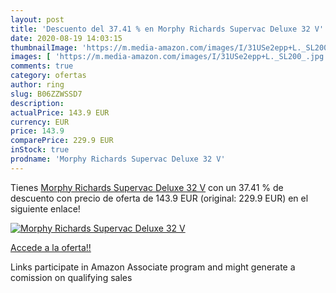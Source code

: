 ```yaml
---
layout: post
title: 'Descuento del 37.41 % en Morphy Richards Supervac Deluxe 32 V'
date: 2020-08-19 14:03:15
thumbnailImage: 'https://m.media-amazon.com/images/I/31USe2epp+L._SL200_.jpg'
images: [ 'https://m.media-amazon.com/images/I/31USe2epp+L._SL200_.jpg' ]
comments: true
category: ofertas
author: ring
slug: B06ZZWSSD7
description:
actualPrice: 143.9 EUR
currency: EUR
price: 143.9
comparePrice: 229.9 EUR
inStock: true
prodname: 'Morphy Richards Supervac Deluxe 32 V'
---
```


Tienes [Morphy Richards Supervac Deluxe 32 V](https://www.amazon.fr/dp/B06ZZWSSD7/?tag=tolees0d-21) con un 37.41 % de descuento con precio de oferta de 143.9 EUR (original: 229.9 EUR) en el siguiente enlace!

[![Morphy Richards Supervac Deluxe 32 V](https://m.media-amazon.com/images/I/31USe2epp+L._SL200_.jpg)](https://www.amazon.fr/dp/B06ZZWSSD7/?tag=tolees0d-21)

[Accede a la oferta!!](https://www.amazon.fr/dp/B06ZZWSSD7/?tag=tolees0d-21)

Links participate in Amazon Associate program and might generate a comission on qualifying sales


